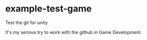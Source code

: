 # example-test-game
Test the git for unity

It's my serious try to work with the github in Game Development. 
